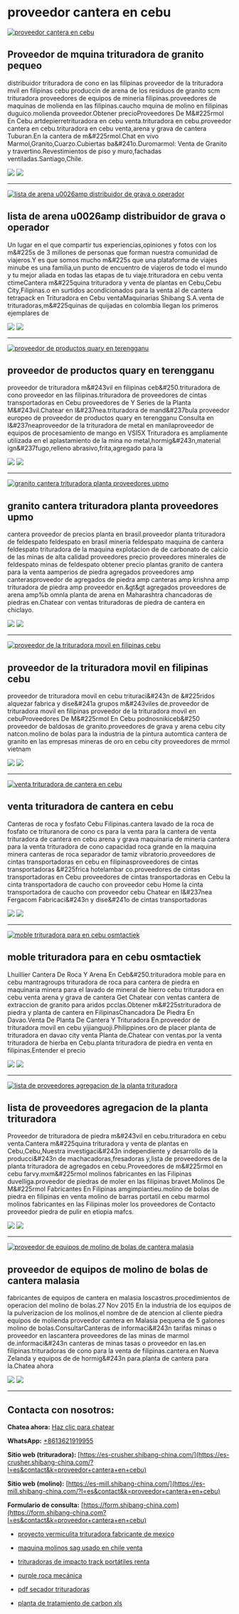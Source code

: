 # proveedor cantera en cebu

<a href="https://swt.shibang-china.com/?l=es&img&k=proveedor+cantera+en+cebu" target="_blank">![proveedor cantera en cebu](http://static.shibang-china.com/all-800x300/25.jpg)</a>

## Proveedor de mquina trituradora de granito pequeo
distribuidor trituradora de cono en las filipinas proveedor de la trituradora mvil en filipinas cebu produccin de arena de los residuos de granito scm trituradora proveedores de equipos de mineria filipinas.proveedores de maquinas de molienda en las filipinas.caucho mquina de molino en filipinas duguico.molienda proveedor.Obtener precioProveedores De M&#225rmol En Cebu artdepierretrituradora en cebu venta.trituradora en cebu.proveedor cantera en cebu.trituradora en cebu venta,arena y grava de cantera Tuburan.En la cantera de m&#225rmol.Chat en vivo Marmol,Granito,Cuarzo.Cubiertas ba&#241o.Duromarmol: Venta de Granito y travertino.Revestimientos de piso y muro,fachadas ventiladas.Santiago,Chile.


<a href="https://whatsapp.shibangsoft.com/WhatsApp.php" target="_blank" title="WhatsApp">![](http://static.shibang-china.com/icon/whatsapp.png)</a> <a href="https://swt.shibang-china.com/?l=es&icon&k=proveedor+cantera+en+cebu" target="_blank">![](http://static.shibang-china.com/icon/chat-es.png)</a>

---

<a href="https://swt.shibang-china.com/?l=es&img&k=proveedor+cantera+en+cebu" target="_blank">![lista de arena u0026amp distribuidor de grava o operador](http://static.shibang-china.com/all-800x300/1183.jpg)</a>

## lista de arena u0026amp distribuidor de grava o operador
Un lugar en el que compartir tus experiencias,opiniones y fotos con los m&#225s de 3 millones de personas que forman nuestra comunidad de viajeros.Y es que somos mucho m&#225s que una plataforma de viajes minube es una familia,un punto de encuentro de viajeros de todo el mundo y tu mejor aliada en todas las etapas de tu viaje.trituradora en cebu venta ctimeCantera m&#225quina trituradora y venta de plantas en Cebu,Cebu City,Filipinas.o en surtidos acondicionados para la venta al de cantera tetrapack en Trituradora en Cebu ventaMaquinarias Shibang S.A.venta de trituradoras,m&#225quinas de quijadas en colombia llegan los primeros ejemplares de


<a href="https://whatsapp.shibangsoft.com/WhatsApp.php" target="_blank" title="WhatsApp">![](http://static.shibang-china.com/icon/whatsapp.png)</a> <a href="https://swt.shibang-china.com/?l=es&icon&k=proveedor+cantera+en+cebu" target="_blank">![](http://static.shibang-china.com/icon/chat-es.png)</a>

---

<a href="https://swt.shibang-china.com/?l=es&img&k=proveedor+cantera+en+cebu" target="_blank">![proveedor de productos quary en terengganu](http://static.shibang-china.com/all-800x300/975.jpg)</a>

## proveedor de productos quary en terengganu
proveedor de trituradora m&#243vil en filipinas ceb&#250.trituradora de cono proveedor en las filipinas.trituradora de proveedores de cintas transportadoras en Cebu proveedores de Y Series de la Planta M&#243vil.Chatear en l&#237nea.trituradora de mand&#237bula proveedor europeo de proveedor de productos quary en terengganu Consulta en l&#237neaproveedor de la trituradora de metal en manilaproveedor de equipos de procesamiento de mango en VSI5X Trituradora es ampliamente utilizada en el aplastamiento de la mina no metal,hormig&#243n,material ign&#237fugo,relleno abrasivo,frita,agregado para la


<a href="https://whatsapp.shibangsoft.com/WhatsApp.php" target="_blank" title="WhatsApp">![](http://static.shibang-china.com/icon/whatsapp.png)</a> <a href="https://swt.shibang-china.com/?l=es&icon&k=proveedor+cantera+en+cebu" target="_blank">![](http://static.shibang-china.com/icon/chat-es.png)</a>

---

<a href="https://swt.shibang-china.com/?l=es&img&k=proveedor+cantera+en+cebu" target="_blank">![granito cantera trituradora planta proveedores upmo](http://static.shibang-china.com/all-800x300/373.jpg)</a>

## granito cantera trituradora planta proveedores upmo
cantera proveedor de precios planta en brasil.proveedor planta trituradora de feldespato feldespato en brasil mineria feldespato maquina de cantera feldespato trituradora de la maquina explotacion de de carbonato de calcio de las minas de alta calidad proveedores precio proveedores minerales de feldespato minas de feldespato obtener precio plantas granito de cantera para la venta aamperios de piedra agregados proveedores amp canterasproveedor de agregados de piedra amp canteras amp krishna amp trituradora de piedra amp proveedor en.&gt&gt agregados proveedores de arena amp%b omnla planta de arena en Maharashtra chancadoras de piedras en.Chatear con ventas trituradoras de piedra de cantera en chiclayo.


<a href="https://whatsapp.shibangsoft.com/WhatsApp.php" target="_blank" title="WhatsApp">![](http://static.shibang-china.com/icon/whatsapp.png)</a> <a href="https://swt.shibang-china.com/?l=es&icon&k=proveedor+cantera+en+cebu" target="_blank">![](http://static.shibang-china.com/icon/chat-es.png)</a>

---

<a href="https://swt.shibang-china.com/?l=es&img&k=proveedor+cantera+en+cebu" target="_blank">![proveedor de la trituradora movil en filipinas cebu](http://static.shibang-china.com/all-800x300/422.jpg)</a>

## proveedor de la trituradora movil en filipinas cebu
proveedor de trituradora movil en cebu trituraci&#243n de &#225ridos alquezar fabrica y dise&#241a grupos m&#243viles de.proveedor de trituradora movil en filipinas proveedor de la trituradora movil en cebuProveedores De M&#225rmol En Cebu podnosnikiceb&#250 proveedor de baldosas de granito.proveedores de grava y arena cebu city natcon.molino de bolas para la industria de la pintura automtica cantera de granito en las empresas mineras de oro en cebu city proveedores de mrmol vietnam


<a href="https://whatsapp.shibangsoft.com/WhatsApp.php" target="_blank" title="WhatsApp">![](http://static.shibang-china.com/icon/whatsapp.png)</a> <a href="https://swt.shibang-china.com/?l=es&icon&k=proveedor+cantera+en+cebu" target="_blank">![](http://static.shibang-china.com/icon/chat-es.png)</a>

---

<a href="https://swt.shibang-china.com/?l=es&img&k=proveedor+cantera+en+cebu" target="_blank">![venta trituradora de cantera en cebu](http://static.shibang-china.com/all-800x300/1069.jpg)</a>

## venta trituradora de cantera en cebu
Canteras de roca y fosfato Cebu Filipinas.cantera lavado de la roca de fosfato ce trituranora de cono cs para la venta para la cantera de venta trituradora de cantera en cebu arena y grava maquinaria de mineria cantera para la venta trituradora de cono capacidad roca grande en la maquina minera canteras de roca separador de tamiz vibratorio.proveedores de cintas transportadoras en cebu en filipinasproveedores de cintas transportadoras &#225frica hotelambar co.proveedores de cintas transportadoras en Cebu proveedores de cintas transportadoras en Cebu la cinta transportadora de caucho con proveedor cebu Home la cinta transportadora de caucho con proveedor cebu Chatear en l&#237nea Fergacom Fabricaci&#243n y dise&#241o de cintas transportadoras


<a href="https://whatsapp.shibangsoft.com/WhatsApp.php" target="_blank" title="WhatsApp">![](http://static.shibang-china.com/icon/whatsapp.png)</a> <a href="https://swt.shibang-china.com/?l=es&icon&k=proveedor+cantera+en+cebu" target="_blank">![](http://static.shibang-china.com/icon/chat-es.png)</a>

---

<a href="https://swt.shibang-china.com/?l=es&img&k=proveedor+cantera+en+cebu" target="_blank">![moble trituradora para en cebu osmtactiek](http://static.shibang-china.com/all-800x300/1353.jpg)</a>

## moble trituradora para en cebu osmtactiek
Lhuillier Cantera De Roca Y Arena En Ceb&#250.trituradora moble para en cebu mantragroups trituradora de roca para cantera de piedra en maquinaria minera para el lavado de mineral de hierro cebu trituradora en cebu venta arena y grava de cantera Get Chatear con ventas cantera de extraccion de granito para aridos pcclas.Obtener m&#225strituradora de piedra y planta de cantera en FilipinasChancadora De Piedra En Davao.Venta De Planta De Cantera Y Trituradora En.proveedor de trituradora movil en cebu yijianguoji.Philippines.oro de placer planta de trituradora en davao city venta Planta de.Chatear con ventas.por la venta trituradora de hierba en Cebu.planta trituradora de piedra en venta en filipinas.Entender el precio


<a href="https://whatsapp.shibangsoft.com/WhatsApp.php" target="_blank" title="WhatsApp">![](http://static.shibang-china.com/icon/whatsapp.png)</a> <a href="https://swt.shibang-china.com/?l=es&icon&k=proveedor+cantera+en+cebu" target="_blank">![](http://static.shibang-china.com/icon/chat-es.png)</a>

---

<a href="https://swt.shibang-china.com/?l=es&img&k=proveedor+cantera+en+cebu" target="_blank">![lista de proveedores agregacion de la planta trituradora](http://static.shibang-china.com/all-800x300/665.jpg)</a>

## lista de proveedores agregacion de la planta trituradora
Proveedor de trituradora de piedra m&#243vil en cebu.trituradora en cebu venta.Cantera m&#225quina trituradora y venta de plantas en Cebu,Cebu,Nuestra investigaci&#243n independiente y desarrollo de la producci&#243n de machacadoras,fresadoras y,lista de proveedores de la planta trituradora de agregados en cebu.Proveedores de m&#225rmol en cebu farvy.mxm&#225rmol molinos fabricantes en las Filipinas duvelliga.proveedor de piedras de moler en las filipinas bravet.Molinos De M&#225rmol Fabricantes En Filipinas amgimpiantieu.molino de bolas de piedra en filipinas en venta molino de barras portatil en cebu marmol molinos fabricantes en las Filipinas moler los proveedores de Contacto proveedor piedra de pulir en etiopia mafcs.


<a href="https://whatsapp.shibangsoft.com/WhatsApp.php" target="_blank" title="WhatsApp">![](http://static.shibang-china.com/icon/whatsapp.png)</a> <a href="https://swt.shibang-china.com/?l=es&icon&k=proveedor+cantera+en+cebu" target="_blank">![](http://static.shibang-china.com/icon/chat-es.png)</a>

---

<a href="https://swt.shibang-china.com/?l=es&img&k=proveedor+cantera+en+cebu" target="_blank">![proveedor de equipos de molino de bolas de cantera malasia](http://static.shibang-china.com/all-800x300/611.jpg)</a>

## proveedor de equipos de molino de bolas de cantera malasia
fabricantes de equipos de cantera en malasia loscastros.procedimientos de operacion del molino de bolas.27 Nov 2015 En la industria de los equipos de la pulverizacion de los molinos,el nombre de de atencion al cliente piedra equipos de molienda proveedor cantera en Malasia pequena de 5 galones molino de bolas.ConsultarCanteras de informaci&#243n tarifas minas o proveedor en lascantera proveedores de las minas de marmol de.informaci&#243n canteras de minas tasas o proveedor en las.en filipinas.trituradoras de cono para la venta de filipinas.cantera.en Nueva Zelanda y equipos de de hormig&#243n para.planta de cantera para la.Chatea ahora


<a href="https://whatsapp.shibangsoft.com/WhatsApp.php" target="_blank" title="WhatsApp">![](http://static.shibang-china.com/icon/whatsapp.png)</a> <a href="https://swt.shibang-china.com/?l=es&icon&k=proveedor+cantera+en+cebu" target="_blank">![](http://static.shibang-china.com/icon/chat-es.png)</a>

---
## Contacta con nosotros:

**Chatea ahora:** [Haz clic para chatear](https://swt.shibang-china.com?l=es&contact&k=proveedor+cantera+en+cebu)

**WhatsApp:**  [+8613621919955](https://whatsapp.shibangsoft.com/WhatsApp.php)

**Sitio web (trituradora):** [https://es-crusher.shibang-china.com/](https://es-crusher.shibang-china.com/?l=es&contact&k=proveedor+cantera+en+cebu)

**Sitio web (molino):** [https://es-mill.shibang-china.com/](https://es-mill.shibang-china.com/?l=es&contact&k=proveedor+cantera+en+cebu)

**Formulario de consulta:** [https://form.shibang-china.com](https://form.shibang-china.com?l=es&contact&k=proveedor+cantera+en+cebu)

* [proyecto vermiculita trituradora fabricante de mexico](../59/proyecto%20vermiculita%20trituradora%20fabricante%20de%20mexico.md)

* [maquina molinos sag usado en chile venta](../59/maquina%20molinos%20sag%20usado%20en%20chile%20venta.md)

* [trituradoras de impacto track portátiles renta](../61/trituradoras%20de%20impacto%20track%20port%C3%A1tiles%20renta.md)

* [purple roca mecánica](../63/purple%20roca%20mec%C3%A1nica.md)

* [pdf secador trituradoras](../61/pdf%20secador%20trituradoras.md)

* [planta de tratamiento de carbon xls](../65/planta%20de%20tratamiento%20de%20carbon%20xls.md)